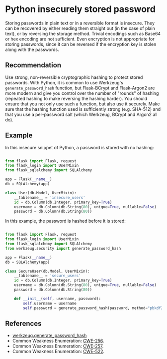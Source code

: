 # Python insecurely stored password
Storing passwords in plain text or in a reversible format is insecure. They can be recovered by either reading them straight out (in the case of plain text), or by reversing the storage method. Trivial encodings such as Base64 or hex encoding are not sufficient. Even encryption is not appropriate for storing passwords, since it can be reversed if the encryption key is stolen along with the passwords.


## Recommendation
Use strong, non-reversible cryptographic hashing to protect stored passwords. With Python, it is common to use Werkzeug's `generate_password_hash` function, but Flask-BCrypt and Flask-Argon2 are more modern and give you control over the number of "rounds" of hashing (repeated hashing to make reversing the hashing harder). You should ensure that you not only use such a function, but also use it securely. Make sure that the hashing function used is sufficiently strong (e.g. SHA-512) and that you use a per-password salt (which Werkzeug, BCrypt and Argon2 all do).


## Example
In this insecure snippet of Python, a password is stored with no hashing:

```python

from flask import Flask, request
from flask_login import UserMixin
from flask_sqlalchemy import SQLAlchemy

app = Flask(__name__)
db = SQLAlchemy(app)

class User(db.Model, UserMixin):
    __tablename__ = 'insecure_users'
    id = db.Column(db.Integer, primary_key=True)
    username = db.Column(db.String(80), unique=True, nullable=False)
    password = db.Column(db.String(80))

```
In this example, the password is hashed before it is stored:

```python

from flask import Flask, request
from flask_login import UserMixin
from flask_sqlalchemy import SQLAlchemy
from werkzeug.security import generate_password_hash

app = Flask(__name__)
db = SQLAlchemy(app)

class SecureUser(db.Model, UserMixin):
    __tablename__ = 'secure_users'
    id = db.Column(db.Integer, primary_key=True)
    username = db.Column(db.String(80), unique=True, nullable=False)
    password = db.Column(db.String(80))

    def __init__(self, username, password):
        self.username = username
        self.password = generate_password_hash(password, method="pbkdf2:sha512")

```

## References
* [werkzeug.generate_password_hash](https://tedboy.github.io/flask/generated/werkzeug.generate_password_hash.html)
* Common Weakness Enumeration: [CWE-256](https://cwe.mitre.org/data/definitions/256.html).
* Common Weakness Enumeration: [CWE-257](https://cwe.mitre.org/data/definitions/257.html).
* Common Weakness Enumeration: [CWE-522](https://cwe.mitre.org/data/definitions/522.html).
